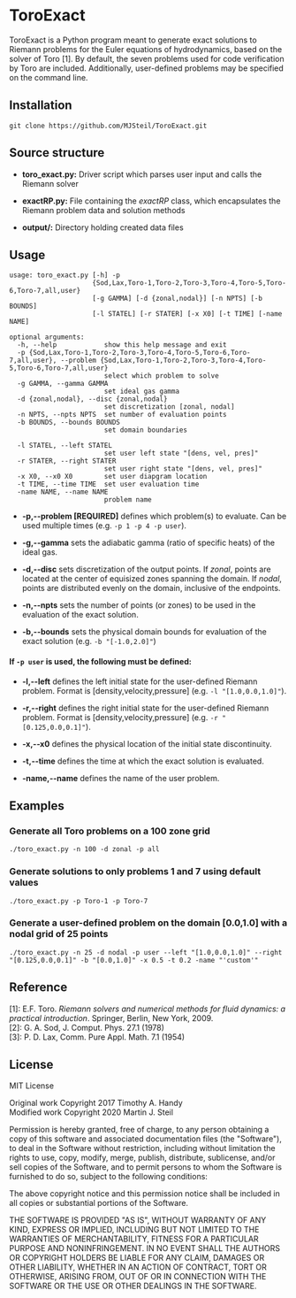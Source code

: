 # ToroExact

ToroExact is a Python program meant to generate exact solutions to Riemann problems for the Euler equations of hydrodynamics, based on the solver of Toro [1]. By default, the seven problems used for code verification by Toro are included. Additionally, user-defined problems may be specified on the command line.

## Installation

```
git clone https://github.com/MJSteil/ToroExact.git
````

## Source structure
* **toro_exact.py:** Driver script which parses user input and calls the Riemann solver

* **exactRP.py:** File containing the *exactRP* class, which encapsulates the Riemann problem data and solution methods

* **output/:** Directory holding created data files

## Usage

```
usage: toro_exact.py [-h] -p
                     {Sod,Lax,Toro-1,Toro-2,Toro-3,Toro-4,Toro-5,Toro-6,Toro-7,all,user}
                     [-g GAMMA] [-d {zonal,nodal}] [-n NPTS] [-b BOUNDS]
                     [-l STATEL] [-r STATER] [-x X0] [-t TIME] [-name NAME]

optional arguments:
  -h, --help            show this help message and exit
  -p {Sod,Lax,Toro-1,Toro-2,Toro-3,Toro-4,Toro-5,Toro-6,Toro-7,all,user}, --problem {Sod,Lax,Toro-1,Toro-2,Toro-3,Toro-4,Toro-5,Toro-6,Toro-7,all,user}
                        select which problem to solve
  -g GAMMA, --gamma GAMMA
                        set ideal gas gamma
  -d {zonal,nodal}, --disc {zonal,nodal}
                        set discretization [zonal, nodal]
  -n NPTS, --npts NPTS  set number of evaluation points
  -b BOUNDS, --bounds BOUNDS
                        set domain boundaries

  -l STATEL, --left STATEL
                        set user left state "[dens, vel, pres]"
  -r STATER, --right STATER
                        set user right state "[dens, vel, pres]"
  -x X0, --x0 X0        set user diapgram location
  -t TIME, --time TIME  set user evaluation time
  -name NAME, --name NAME
                        problem name
```
* **-p,--problem [REQUIRED]** defines which problem(s) to evaluate. Can be used multiple times (e.g. ```-p 1 -p 4 -p user```).

* **-g,--gamma** sets the adiabatic gamma (ratio of specific heats) of the ideal gas.

* **-d,--disc** sets discretization of the output points. If *zonal*, points are located at the center of equisized zones spanning the domain. If *nodal*, points are distributed evenly on the domain, inclusive of the endpoints.

* **-n,--npts** sets the number of points (or zones) to be used in the evaluation of the exact solution.

* **-b,--bounds** sets the physical domain bounds for evaluation of the exact solution (e.g. ```-b "[-1.0,2.0]"```)

#### If ```-p user``` is used, the following must be defined:

* **-l,--left** defines the left initial state for the user-defined Riemann problem. Format is \[density,velocity,pressure\] (e.g. ```-l "[1.0,0.0,1.0]"```).

* **-r,--right** defines the right initial state for the user-defined Riemann problem. Format is \[density,velocity,pressure\] (e.g. ```-r "[0.125,0.0,0.1]"```).

* **-x,--x0** defines the physical location of the initial state discontinuity.

* **-t,--time** defines the time at which the exact solution is evaluated.

* **-name,--name** defines the name of the user problem.

## Examples

### Generate all Toro problems on a 100 zone grid

```./toro_exact.py -n 100 -d zonal -p all```

### Generate solutions to only problems 1 and 7 using default values

```./toro_exact.py -p Toro-1 -p Toro-7```

### Generate a user-defined problem on the domain [0.0,1.0] with a nodal grid of 25 points

```./toro_exact.py -n 25 -d nodal -p user --left "[1.0,0.0,1.0]" --right "[0.125,0.0,0.1]" -b "[0.0,1.0]" -x 0.5 -t 0.2 -name "'custom'"```

## Reference

[1]: E.F. Toro. *Riemann solvers and numerical methods for fluid dynamics: a practical introduction*. Springer, Berlin, New York, 2009.  
[2]: G. A. Sod, J. Comput. Phys. 27.1 (1978)  
[3]: P. D. Lax, Comm. Pure Appl. Math. 7.1 (1954)

## License
MIT License

Original work Copyright 2017 Timothy A. Handy  
Modified work Copyright 2020 Martin J. Steil

Permission is hereby granted, free of charge, to any person obtaining a copy
of this software and associated documentation files (the "Software"), to deal
in the Software without restriction, including without limitation the rights
to use, copy, modify, merge, publish, distribute, sublicense, and/or sell
copies of the Software, and to permit persons to whom the Software is
furnished to do so, subject to the following conditions:

The above copyright notice and this permission notice shall be included in all
copies or substantial portions of the Software.

THE SOFTWARE IS PROVIDED "AS IS", WITHOUT WARRANTY OF ANY KIND, EXPRESS OR
IMPLIED, INCLUDING BUT NOT LIMITED TO THE WARRANTIES OF MERCHANTABILITY,
FITNESS FOR A PARTICULAR PURPOSE AND NONINFRINGEMENT. IN NO EVENT SHALL THE
AUTHORS OR COPYRIGHT HOLDERS BE LIABLE FOR ANY CLAIM, DAMAGES OR OTHER
LIABILITY, WHETHER IN AN ACTION OF CONTRACT, TORT OR OTHERWISE, ARISING FROM,
OUT OF OR IN CONNECTION WITH THE SOFTWARE OR THE USE OR OTHER DEALINGS IN THE
SOFTWARE.
